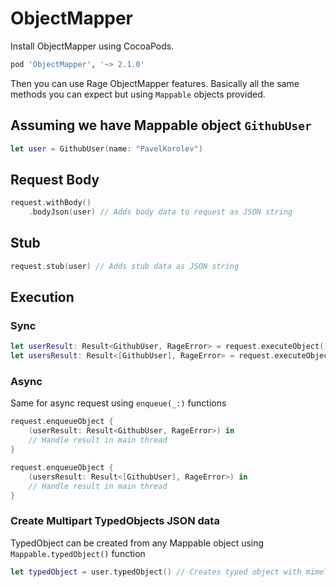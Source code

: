 ObjectMapper
=============================
Install ObjectMapper using CocoaPods.
```ruby
pod 'ObjectMapper', '~> 2.1.0'
```

Then you can use Rage ObjectMapper features. Basically all the same methods you can expect but using `Mappable` objects provided.

## Assuming we have Mappable object `GithubUser` ##
```swift
let user = GithubUser(name: "PavelKorolev")
```

## Request Body ##
```swift
request.withBody()
    .bodyJson(user) // Adds body data to request as JSON string
```

## Stub ##
```swift
request.stub(user) // Adds stub data as JSON string
```

## Execution ##
### Sync ###
```swift
let userResult: Result<GithubUser, RageError> = request.executeObject() // Parse response from JSON string to GithubUser model
let usersResult: Result<[GithubUser], RageError> = request.executeObject() // Works for arrays too
```

### Async ###
Same for async request using `enqueue(_:)` functions
```swift
request.enqueueObject {
    (userResult: Result<GithubUser, RageError>) in
    // Handle result in main thread
}

request.enqueueObject {
    (usersResult: Result<[GithubUser], RageError>) in
    // Handle result in main thread
}
```

### Create Multipart TypedObjects JSON data ###
TypedObject can be created from any Mappable object using `Mappable.typedObject()` function
```swift
let typedObject = user.typedObject() // Creates typed object with mimeType application/json and Data of JSON string serialized with ObjectMapper
```